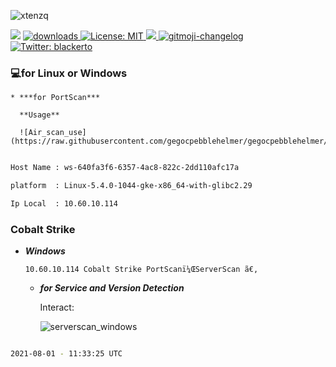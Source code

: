 

 <p align="left"> <img src="https://komarev.com/ghpvc/?username=xtenzq&label=Profile%20views&color=0e75b6&style=flat" alt="xtenzq" /> </p>  


<p align="left">
  <img src="https://img.shields.io/npm/v/readme-md-generator.svg?orange=blue" />
  <a href="https://www.npmjs.com/package/readme-md-generator">
    <img alt="downloads" src="https://img.shields.io/npm/dm/readme-md-generator.svg?color=blue" target="_blank" />
  </a>
  <a href="https://github.com/kefranabg/readme-md-generator/blob/master/LICENSE">
    <img alt="License: MIT" src="https://img.shields.io/badge/license-MIT-yellow.svg" target="_blank" />
  </a>
  <a href="https://codecov.io/gh/kefranabg/readme-md-generator">
    <img src="https://codecov.io/gh/kefranabg/readme-md-generator/branch/master/graph/badge.svg" />
  </a>
  <a href="https://github.com/frinyvonnick/gitmoji-changelog">
    <img src="https://img.shields.io/badge/changelog-gitmoji-brightgreen.svg" alt="gitmoji-changelog">
  </a>
  <a href="https://twitter.com/FranckAbgrall">
    <img alt="Twitter: blackerto" src="https://img.shields.io/twitter/follow/FranckAbgrall.svg?style=social" target="_blank" />
  </a>
</p>

### 💻for  Linux or Windows
  
    * ***for PortScan***
    
      **Usage**
    
      ![Air_scan_use](https://raw.githubusercontent.com/gegocpebblehelmer/gegocpebblehelmer/main/Linux/Pro_scan.png)

 ```bash

 Host Name : ws-640fa3f6-6357-4ac8-822c-2dd110afc17a

 platform  : Linux-5.4.0-1044-gke-x86_64-with-glibc2.29

 Ip Local  : 10.60.10.114

 ```
### Cobalt Strike

  * ***Windows***

       	10.60.10.114 Cobalt Strike PortScanï¼ŒServerScan ã€‚

      * ***for Service and Version Detection***

        Interact:

        ![serverscan_windows](https://github.com/gegocpebblehelmer/gegocpebblehelmer/raw/main/Windows/Air_scan_probes_use.png)

```bash

2021-08-01 - 11:33:25 UTC

```

 